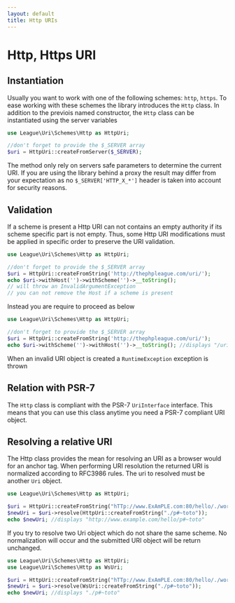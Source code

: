 ```yaml
---
layout: default
title: Http URIs
---
```


# Http, Https URI

## Instantiation

Usually you want to work with one of the following schemes: `http`, `https`. To ease working with these schemes the library introduces the `Http` class. In addition to the previois named constructor, the `Http` class can be instantiated using the server variables

~~~php
use League\Uri\Schemes\Http as HttpUri;

//don't forget to provide the $_SERVER array
$uri = HttpUri::createFromServer($_SERVER);
~~~

<p class="message-warning">The method only rely on servers safe parameters to determine the current URI. If you are using the library behind a proxy the result may differ from your expectation as no <code>$_SERVER['HTTP_X_*']</code> header is taken into account for security reasons.</p>

## Validation

If a scheme is present a Http URI can not contains an empty authority if its scheme specific part is not empty. Thus, some Http URI modifications must be applied in specific order to preserve the URI validation.

~~~php
use League\Uri\Schemes\Http as HttpUri;

//don't forget to provide the $_SERVER array
$uri = HttpUri::createFromString('http://thephpleague.com/uri/');
echo $uri->withHost('')->withScheme('')->__toString();
// will throw an InvalidArgumentException
// you can not remove the Host if a scheme is present
~~~

Instead you are require to proceed as below

~~~php
use League\Uri\Schemes\Http as HttpUri;

//don't forget to provide the $_SERVER array
$uri = HttpUri::createFromString('http://thephpleague.com/uri/');
echo $uri->withScheme('')->withHost('')->__toString(); //displays "/uri/"
~~~

<p class="message-notice">When an invalid URI object is created a <code>RuntimeException</code> exception is thrown</p>

## Relation with PSR-7

The `Http` class is compliant with the PSR-7 `UriInterface` interface. This means that you can use this class anytime you need a PSR-7 compliant URI object.

## Resolving a relative URI

The Http class provides the mean for resolving an URI as a browser would for an anchor tag. When performing URI resolution the returned URI is normalized according to RFC3986 rules. The uri to resolved must be another `Uri` object.

~~~php
use League\Uri\Schemes\Http as HttpUri;

$uri = HttpUri::createFromString("hTTp://www.ExAmPLE.com:80/hello/./wor ld?who=f+3#title");
$newUri = $uri->resolve(HttpUri::createFromString("./p#~toto"));
echo $newUri; //displays "http://www.example.com/hello/p#~toto"
~~~

<p class="message-notice">If you try to resolve two Uri object which do not share the same scheme. No normalization will occur and the submitted URI object will be return unchanged.</p>

~~~php
use League\Uri\Schemes\Http as HttpUri;
use League\Uri\Schemes\Http as WsUri;

$uri = HttpUri::createFromString("hTTp://www.ExAmPLE.com:80/hello/./wor ld?who=f+3#title");
$newUri = $uri->resolve(WsUri::createFromString("./p#~toto"));
echo $newUri; //displays "./p#~toto"
~~~

